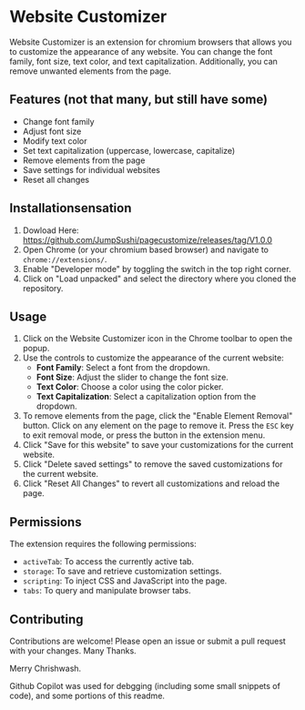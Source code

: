 # Website Customizer

Website Customizer is an extension for chromium browsers that allows you to customize the appearance of any website. You can change the font family, font size, text color, and text capitalization. Additionally, you can remove unwanted elements from the page.

## Features (not that many, but still have some)

- Change font family
- Adjust font size
- Modify text color
- Set text capitalization (uppercase, lowercase, capitalize)
- Remove elements from the page
- Save settings for individual websites
- Reset all changes

## Installationsensation

1. Dowload Here: https://github.com/JumpSushi/pagecustomize/releases/tag/V1.0.0
2. Open Chrome (or your chromium based browser) and navigate to `chrome://extensions/`.
3. Enable "Developer mode" by toggling the switch in the top right corner.
4. Click on "Load unpacked" and select the directory where you cloned the repository.

## Usage

1. Click on the Website Customizer icon in the Chrome toolbar to open the popup.
2. Use the controls to customize the appearance of the current website:
    - **Font Family**: Select a font from the dropdown.
    - **Font Size**: Adjust the slider to change the font size.
    - **Text Color**: Choose a color using the color picker.
    - **Text Capitalization**: Select a capitalization option from the dropdown.
3. To remove elements from the page, click the "Enable Element Removal" button. Click on any element on the page to remove it. Press the `ESC` key to exit removal mode, or press the button in the extension menu.
4. Click "Save for this website" to save your customizations for the current website.
5. Click "Delete saved settings" to remove the saved customizations for the current website.
6. Click "Reset All Changes" to revert all customizations and reload the page.

## Permissions

The extension requires the following permissions:
- `activeTab`: To access the currently active tab.
- `storage`: To save and retrieve customization settings.
- `scripting`: To inject CSS and JavaScript into the page.
- `tabs`: To query and manipulate browser tabs.

## Contributing

Contributions are welcome! Please open an issue or submit a pull request with your changes. Many Thanks.


Merry Chrishwash.

Github Copilot was used for debgging (including some small snippets of code), and some portions of this readme.

